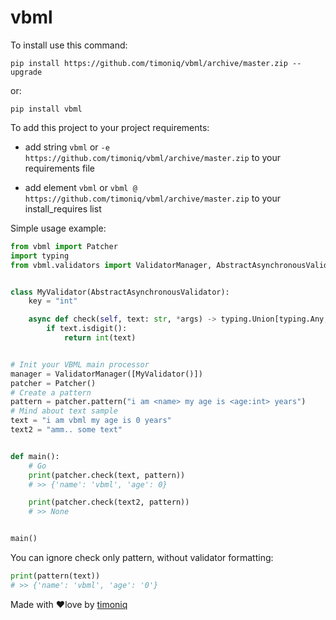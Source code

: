 # vbml

To install use this command:

```shell
pip install https://github.com/timoniq/vbml/archive/master.zip --upgrade
```
or:  

```shell
pip install vbml
```

To add this project to your project requirements:

* add string `vbml` or `-e https://github.com/timoniq/vbml/archive/master.zip` to your requirements file

* add element `vbml` or `vbml @ https://github.com/timoniq/vbml/archive/master.zip` to your install_requires list

Simple usage example:

```python
from vbml import Patcher
import typing
from vbml.validators import ValidatorManager, AbstractAsynchronousValidator


class MyValidator(AbstractAsynchronousValidator):
    key = "int"

    async def check(self, text: str, *args) -> typing.Union[typing.Any, None]:
        if text.isdigit():
            return int(text)


# Init your VBML main processor
manager = ValidatorManager([MyValidator()])
patcher = Patcher()
# Create a pattern
pattern = patcher.pattern("i am <name> my age is <age:int> years")
# Mind about text sample
text = "i am vbml my age is 0 years"
text2 = "amm.. some text"


def main():
    # Go
    print(patcher.check(text, pattern))
    # >> {'name': 'vbml', 'age': 0}

    print(patcher.check(text2, pattern))
    # >> None


main()
```

You can ignore check only pattern, without validator formatting:

```python
print(pattern(text))
# >> {'name': 'vbml', 'age': '0'}
```

Made with :heart:love by [timoniq](https://github.com/timoniq)
